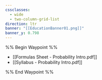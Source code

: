 ```yaml
---
cssclasses:
  - wide
  - two-column-grid-list
direction: ltr
banner: "[[EducationBanner01.png]]"
banner_y: 0.798
---
```


%% Begin Waypoint %%
- [[Formulas Sheet - Probability Intro.pdf]]
- [[Syllabus - Probability Intro.pdf]]

%% End Waypoint %%